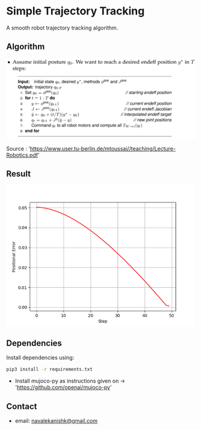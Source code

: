 # Simple Trajectory Tracking
A smooth robot trajectory tracking algorithm.

## Algorithm
<p align="left"><img src="Trajectory Tracking.png" width="600">

Source : 'https://www.user.tu-berlin.de/mtoussai//teaching/Lecture-Robotics.pdf'

## Result
<p align="left"><img src="PosError.png" width="500">

## Dependencies
Install dependencies using:
```bash
pip3 install -r requirements.txt 
```
* Install mujoco-py as instructions given on -> 'https://github.com/openai/mujoco-py' 

## Contact
* email: navalekanishk@gmail.com